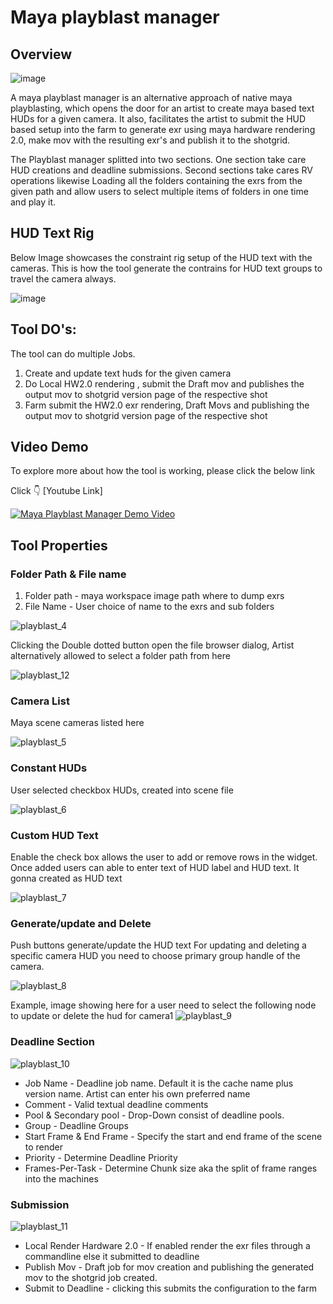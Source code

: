 # Maya playblast manager

## Overview

![image](https://github.com/chandruvfx/maya-playblast-manager/assets/45536998/a6aa15c9-567b-49cd-bcf1-b03249da7225)



A maya playblast manager is an alternative approach of native maya playblasting, which opens the door for an artist to create maya based text HUDs for a given camera. It also, facilitates the artist to submit the HUD based setup into the farm to generate exr using maya hardware rendering 2.0, make mov with the resulting
exr's and publish it to the shotgrid. 

The Playblast manager splitted into two sections. One section take care HUD creations and deadline submissions. Second sections take cares RV operations likewise
Loading all the folders containing the exrs from the given path and allow users to select multiple items of folders in one time and play it. 

## HUD Text Rig 

Below Image showcases the constraint rig setup of the HUD text with the cameras. 
This is how the tool generate the contrains for HUD text groups to travel the camera always. 

![image](https://github.com/chandruvfx/maya-playblast-manager/assets/45536998/b9628c06-beb7-42af-9864-e6f788d66cef)

## Tool DO's:
 
 The tool can do multiple Jobs. 
 
   1. Create and update text huds for the given camera 
   2. Do Local HW2.0 rendering , submit the Draft mov and publishes 
      the output mov to shotgrid version page of the respective shot 
   3. Farm submit the HW2.0 exr rendering, Draft Movs and publishing
      the output mov to shotgrid version page of the respective shot 


## Video Demo

To explore more about how the tool is working, please click the below link

Click :point_down: [Youtube Link]

[![Maya Playblast Manager Demo Video](https://img.youtube.com/vi/FN4qdxLvBrY/0.jpg)](https://youtu.be/FN4qdxLvBrY)

## Tool Properties 

### Folder Path & File name 
 1. Folder path - maya workspace image path where to dump exrs
 2. File Name - User choice of name to the exrs and sub folders
    
 ![playblast_4](https://github.com/chandruvfx/maya-playblast-manager/assets/45536998/71290bd7-2589-4848-a1b6-ede03e007898)
 
 Clicking the Double dotted button open the file browser dialog, Artist alternatively allowed to select a folder path from here
 
 ![playblast_12](https://github.com/chandruvfx/maya-playblast-manager/assets/45536998/48af98d3-4ba2-493c-acc1-581049f33462)

### Camera List

Maya scene cameras listed here

![playblast_5](https://github.com/chandruvfx/maya-playblast-manager/assets/45536998/40d724f9-ea36-42f6-a50c-2ea7b97daf7d)

### Constant HUDs

User selected checkbox HUDs, created into scene file

![playblast_6](https://github.com/chandruvfx/maya-playblast-manager/assets/45536998/69c386be-f825-4108-aef9-73648b1f4525)

### Custom HUD Text

Enable the check box allows the user to add or remove rows in the widget. Once added users can able to enter text of HUD label and HUD text. It gonna created as HUD text

![playblast_7](https://github.com/chandruvfx/maya-playblast-manager/assets/45536998/1ca2d452-33c6-43d1-b223-2c9463d7c8c2)

### Generate/update and Delete

Push buttons generate/update the HUD text For updating and deleting a specific camera HUD you need to choose primary group handle of the camera.

![playblast_8](https://github.com/chandruvfx/maya-playblast-manager/assets/45536998/e0ec2814-61de-425a-860a-aa575b50422b)

Example, image showing here for a user need to select the following node to update or delete the hud for camera1
![playblast_9](https://github.com/chandruvfx/maya-playblast-manager/assets/45536998/671425e3-e25a-4c96-a91c-99da582da8be)

### Deadline Section

![playblast_10](https://github.com/chandruvfx/maya-playblast-manager/assets/45536998/3c0ad861-5229-46e8-a8df-c66c0646ddf6)
  
  - Job Name - Deadline job name. Default it is the cache name plus version name. Artist can enter his own preferred name
  - Comment - Valid textual deadline comments
  - Pool & Secondary pool - Drop-Down consist of deadline pools.
  - Group - Deadline Groups
  - Start Frame & End Frame - Specify the start and end frame of the scene to render
  - Priority - Determine Deadline Priority
  - Frames-Per-Task - Determine Chunk size aka the split of frame ranges into the machines

### Submission

![playblast_11](https://github.com/chandruvfx/maya-playblast-manager/assets/45536998/2c2a8a91-a825-4f44-b390-0a26c59ce396)

   - Local Render Hardware 2.0 - If enabled render the exr files through a commandline else it submitted to deadline
   - Publish Mov - Draft job for mov creation and publishing the generated mov to the shotgrid job created.
   - Submit to Deadline - clicking this submits the configuration to the farm


